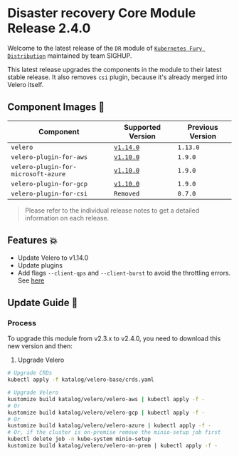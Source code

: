 # Disaster recovery Core Module Release 2.4.0

Welcome to the latest release of the `DR` module of [`Kubernetes Fury Distribution`](https://github.com/sighupio/fury-distribution) maintained by team SIGHUP.

This latest release upgrades the components in the module to their latest stable release.
It also removes `csi` plugin, because it's already merged into Velero itself.

## Component Images 🚢

| Component                           | Supported Version                                                                                   | Previous Version |
|-------------------------------------|-----------------------------------------------------------------------------------------------------|------------------|
| `velero`                            | [`v1.14.0`](https://github.com/vmware-tanzu/velero/releases/tag/v1.14.0)                            | `1.13.0`         |
| `velero-plugin-for-aws`             | [`v1.10.0`](https://github.com/vmware-tanzu/velero-plugin-for-aws/releases/tag/v1.10.0)             | `1.9.0`          |
| `velero-plugin-for-microsoft-azure` | [`v1.10.0`](https://github.com/vmware-tanzu/velero-plugin-for-microsoft-azure/releases/tag/v1.10.0) | `1.9.0`          |
| `velero-plugin-for-gcp`             | [`v1.10.0`](https://github.com/vmware-tanzu/velero-plugin-for-gcp/releases/tag/v1.10.0)             | `1.9.0`          |
| `velero-plugin-for-csi`             | `Removed`                                                                                           | `0.7.0`          |

> Please refer to the individual release notes to get a detailed information on each release.

## Features 💥

- Update Velero to v1.14.0
- Update plugins
- Add flags `--client-qps` and `--client-burst` to avoid the throttling errors. See [here](https://github.com/vmware-tanzu/velero/issues/3191)

## Update Guide 🦮

### Process

To upgrade this module from v2.3.x to v2.4.0, you need to download this new version and then:

1. Upgrade Velero
```bash
# Upgrade CRDs
kubectl apply -f katalog/velero-base/crds.yaml

# Upgrade Velero
kustomize build katalog/velero/velero-aws | kubectl apply -f -
# Or
kustomize build katalog/velero/velero-gcp | kubectl apply -f -
# Or
kustomize build katalog/velero/velero-azure | kubectl apply -f -
# Or, if the cluster is on-premise remove the minio-setup job first
kubectl delete job -n kube-system minio-setup
kustomize build katalog/velero/velero-on-prem | kubectl apply -f -
```
